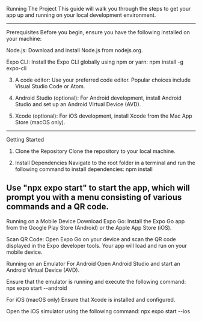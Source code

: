 Running The Project
This guide will walk you through the steps to get your app up and running on your local development environment.

---

Prerequisites
Before you begin, ensure you have the following installed on your machine:

Node.js: Download and install Node.js from nodejs.org.

Expo CLI: Install the Expo CLI globally using npm or yarn:
npm install -g expo-cli

3. A code editor: Use your preferred code editor. Popular choices include Visual Studio Code or Atom.

4. Android Studio (optional): For Android development, install Android Studio and set up an Android Virtual Device (AVD).

5. Xcode (optional): For iOS development, install Xcode from the Mac App Store (macOS only).

---

Getting Started

1. Clone the Repository
   Clone the repository to your local machine.

2. Install Dependencies
   Navigate to the root folder in a terminal and run the following command to install dependencies:
   npm install

## Use "npx expo start" to start the app, which will prompt you with a menu consisting of various commands and a QR code.

Running on a Mobile Device
Download Expo Go: Install the Expo Go app from the Google Play Store (Android) or the Apple App Store (iOS).

Scan QR Code: Open Expo Go on your device and scan the QR code displayed in the Expo developer tools. Your app will load and run on your mobile device.

Running on an Emulator
For Android
Open Android Studio and start an Android Virtual Device (AVD).

Ensure that the emulator is running and execute the following command:
npx expo start --android

For iOS (macOS only)
Ensure that Xcode is installed and configured.

Open the iOS simulator using the following command:
npx expo start --ios
